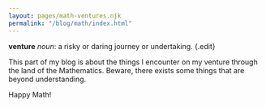 ```yaml
---
layout: pages/math-ventures.njk
permalink: "/blog/math/index.html"
---
```


**venture** 
_noun_: a risky or daring journey or undertaking. {.edit}

This part of my blog is about the things I encounter on my venture through the land of the Mathematics. Beware, there exists some things that are beyond understanding.

Happy Math!